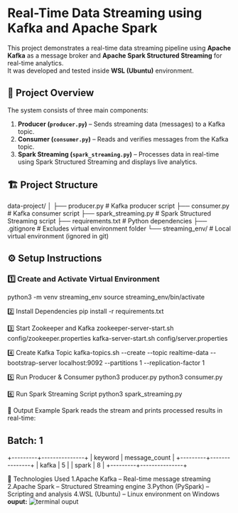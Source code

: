 # Real-Time Data Streaming using Kafka and Apache Spark

This project demonstrates a real-time data streaming pipeline using **Apache Kafka** as a message broker and **Apache Spark Structured Streaming** for real-time analytics.  
It was developed and tested inside **WSL (Ubuntu)** environment.

## 🚀 Project Overview

The system consists of three main components:

1. **Producer (`producer.py`)** – Sends streaming data (messages) to a Kafka topic.
2. **Consumer (`consumer.py`)** – Reads and verifies messages from the Kafka topic.
3. **Spark Streaming (`spark_streaming.py`)** – Processes data in real-time using Spark Structured Streaming and displays live analytics.

## 🏗️ Project Structure

data-project/
│
├── producer.py # Kafka producer script
├── consumer.py # Kafka consumer script
├── spark_streaming.py # Spark Structured Streaming script
├── requirements.txt # Python dependencies
├── .gitignore # Excludes virtual environment folder
└── streaming_env/ # Local virtual environment (ignored in git)

## ⚙️ Setup Instructions

### 1️⃣ Create and Activate Virtual Environment

python3 -m venv streaming_env
source streaming_env/bin/activate

2️⃣ Install Dependencies
pip install -r requirements.txt

3️⃣ Start Zookeeper and Kafka
zookeeper-server-start.sh config/zookeeper.properties
kafka-server-start.sh config/server.properties

4️⃣ Create Kafka Topic
kafka-topics.sh --create --topic realtime-data --bootstrap-server localhost:9092 --partitions 1 --replication-factor 1

5️⃣ Run Producer & Consumer
python3 producer.py
python3 consumer.py

6️⃣ Run Spark Streaming Script
python3 spark_streaming.py

🧩 Output Example
Spark reads the stream and prints processed results in real-time:

Batch: 1
-------------------------------------------
+---------+---------------+
| keyword | message_count |
+---------+---------------+
| kafka   | 5             |
| spark   | 8             |
+---------+---------------+

🧠 Technologies Used
1.Apache Kafka – Real-time message streaming
2.Apache Spark – Structured Streaming engine
3.Python (PySpark) – Scripting and analysis
4.WSL (Ubuntu) – Linux environment on Windows
**ouput:**
![terminal ouput](https://github.com/user-attachments/assets/d992593d-e889-445e-a645-ca14fa463182)



